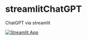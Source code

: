 # streamlitChatGPT
ChatGPT via streamlit

[![Streamlit App](https://static.streamlit.io/badges/streamlit_badge_black_white.svg)](https://voice-chat-gpt.streamlit.app)
